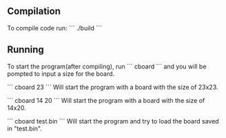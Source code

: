 
## Compilation
To compile code run:
´´´ ./build ´´´

## Running
To start the program(after compiling), run 
´´´ cboard ´´´
and you will be pompted to input a size for the board.

´´´ cboard 23 ´´´
Will start the program with a board with the size of 23x23.

´´´ cboard 14 20 ´´´ 
Will start the program with a board with the size of 14x20.

´´´ cboard test.bin ´´´
Will start the program and try to load the board saved in "test.bin".
